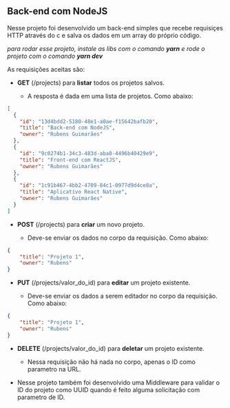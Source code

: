 ## Back-end com NodeJS

Nesse projeto foi desenvolvido um back-end simples que recebe requisiçes HTTP através do c e salva os dados em um array do próprio código.

*para rodar esse projeto, instale as libs com o comando **yarn** e rode o projeto com o comando **yarn dev***

As requisições aceitas são:

+ **GET** (/projects) para **listar** todos os projetos salvos.

  + A resposta é dada em uma lista de projetos. Como abaixo:
```JSON
[
  {
    "id": "13d4bdd2-5180-48e1-a0ae-f15642bafb20",
    "title": "Back-end com NodeJS",
    "owner": "Rubens Guimarães"
  },
  {
    "id": "9c0274b1-34c3-483d-aba0-4496b40429e9",
    "title": "Front-end com ReactJS",
    "owner": "Rubens Guimarães"
  },
  {
    "id": "1c91b467-4bb2-4709-84c1-0977d9d4ce8a",
    "title": "Aplicativo React Native",
    "owner": "Rubens Guimarães"
  }
]
```


+ **POST** (/projects) para **criar** um novo projeto.

  + Deve-se enviar os dados no corpo da requisição. Como abaixo:

```JSON
{
	"title": "Projeto 1",
	"owner": "Rubens"
}
```

+ **PUT** (/projects/valor_do_id) para **editar** um projeto existente.

  + Deve-se enviar os dados a serem editador no corpo da requisição. Como abaixo:

```JSON
{
	"title": "Projeto 1",
	"owner": "Rubens"
}
```


+ **DELETE** (/projects/valor_do_id) para **deletar** um projeto existente.

  + Nessa requisição não há nada no corpo, apenas o ID como parametro na URL.


* Nesse projeto também foi desenvolvido uma Middleware para validar o ID do projeto como UUID quando é feito alguma solicitação com parametro de ID.

